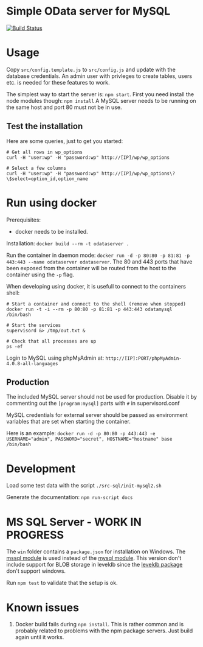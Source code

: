 Simple OData server for MySQL
==============================


[![Build Status][travis-image]][travis-url]

Usage
======

Copy `src/config.template.js` to `src/config.js` and update with the database
credentials. An admin user with privleges to create tables, users etc. is
needed for these features to work.

The simplest way to start the server is: `npm start`. First you need install
the node modules though: `npm install` A MySQL server needs to be running on
the same host and port 80 must not be in use.


Test the installation
---------------------

Here are some queries, just to get you started:

    # Get all rows in wp_options
    curl -H "user:wp" -H "password:wp" http://[IP]/wp/wp_options

    # Select a few columns
    curl -H "user:wp" -H "password:wp" http://[IP]/wp/wp_options\?\$select=option_id,option_name


Run using docker
===============

Prerequisites:

 * docker needs to be installed.

Installation: `docker build --rm -t odataserver .`

Run the container in daemon mode: `docker run -d -p 80:80 -p 81:81 -p 443:443 --name odataserver odataserver`.
The 80 and 443 ports that have been exposed from the container will be routed from the host to the container
using the `-p` flag.

When developing using docker, it is usefull to connect to the containers shell:

    # Start a container and connect to the shell (remove when stopped)
    docker run -t -i --rm -p 80:80 -p 81:81 -p 443:443 odatamysql /bin/bash

    # Start the services
    supervisord &> /tmp/out.txt &

    # Check that all processes are up
    ps -ef


Login to MySQL using phpMyAdmin at: `http://[IP]:PORT/phpMyAdmin-4.0.8-all-languages`


Production
----------

The included MySQL server should not be used for production. Disable it by commenting out the
`[program:mysql]` parts with `#` in supervisord.conf

MySQL credentials for external server should be passed as environment variables that are set when starting the container.

Here is an example: `docker run -d -p 80:80 -p 443:443 -e USERNAME="admin", PASSWORD="secret", HOSTNAME="hostname" base /bin/bash`


Development
===========

Load some test data with the script `./src-sql/init-mysql2.sh`

Generate the documentation: `npm run-script docs`


MS SQL Server - WORK IN PROGRESS
=================================

The `win` folder contains a `package.json` for installation on Windows. The
[mssql module](https://www.npmjs.org/package/mssql) is used instead of the
[mysql module](https://www.npmjs.org/package/mysql). This version don't include support
for BLOB storage in leveldb since the [leveldb package](https://www.npmjs.org/package/leveldb)  
don't support windows.

Run `npm test` to validate that the setup is ok.


Known issues
============

1. Docker build fails during `npm install`. This is rather common and is probably related to problems with the npm package servers. Just build again until it works.


[travis-image]: https://img.shields.io/travis/felixge/node-mysql.svg?style=flat
[travis-url]: https://travis-ci.org/felixge/node-mysql

